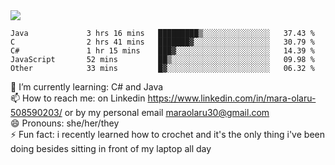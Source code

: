 

 <img align="center" src="https://github-readme-stats.vercel.app/api?username=MaraxD&theme=github_dark&show_icons=true&count_private=true"/>
 <br/>

<!--START_SECTION:waka-->

```text
Java             3 hrs 16 mins   █████████▒░░░░░░░░░░░░░░░   37.43 %
C                2 hrs 41 mins   ███████▓░░░░░░░░░░░░░░░░░   30.79 %
C#               1 hr 15 mins    ███▓░░░░░░░░░░░░░░░░░░░░░   14.39 %
JavaScript       52 mins         ██▒░░░░░░░░░░░░░░░░░░░░░░   09.98 %
Other            33 mins         █▓░░░░░░░░░░░░░░░░░░░░░░░   06.32 %
```

<!--END_SECTION:waka-->
<!--[![willianrod's wakatime stats](https://github-readme-stats.vercel.app/api/wakatime?username=MaraxD)](https://github.com/anuraghazra/github-readme-stats)-->

🌱 I’m currently learning: C# and Java <br/>
📫 How to reach me: on Linkedin https://www.linkedin.com/in/mara-olaru-508590203/ or by my personal email maraolaru30@gmail.com <br/>
😄 Pronouns: she/her/they <br/>
⚡ Fun fact: i recently learned how to crochet and it's the only thing i've been doing besides sitting in front of my laptop all day <br/>
 
